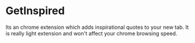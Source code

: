 # GetInspired
Its an chrome extension which adds inspirational quotes to your new tab. It is really light extension and won't affect your chrome browsing speed.
